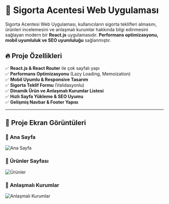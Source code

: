# 🚀 Sigorta Acentesi Web Uygulaması

Sigorta Acentesi Web Uygulaması, kullanıcıların sigorta teklifleri almasını, ürünleri incelemesini ve anlaşmalı kurumlar hakkında bilgi edinmesini sağlayan modern bir **React.js** uygulamasıdır. **Performans optimizasyonu, mobil uyumluluk ve SEO uyumluluğu** sağlanmıştır.

## 🔥 Proje Özellikleri
✅ **React.js & React Router** ile çok sayfalı yapı  
✅ **Performans Optimizasyonu** (Lazy Loading, Memoization)  
✅ **Mobil Uyumlu & Responsive Tasarım**  
✅ **Sigorta Teklif Formu** (Validasyonlu)  
✅ **Dinamik Ürün ve Anlaşmalı Kurumlar Listesi**  
✅ **Hızlı Sayfa Yükleme & SEO Uyumu**  
✅ **Gelişmiş Navbar & Footer Yapısı**  

---

## 📸 **Proje Ekran Görüntüleri**

### 🎯 **Ana Sayfa**
![Ana Sayfa](https://raw.githubusercontent.com/barisyonel/Sigorta-Acentesi-Web-Uygulamas-/main/assets/images/homepage.png)

### 📌 **Ürünler Sayfası**
![Ürünler](https://raw.githubusercontent.com/barisyonel/Sigorta-Acentesi-Web-Uygulamas-/main/assets/images/products.png)

### 🏥 **Anlaşmalı Kurumlar**
![Anlaşmalı Kurumlar](https://raw.githubusercontent.com/barisyonel/Sigorta-Acentesi-Web-Uygulamas-/main/assets/images/institutions.png)


